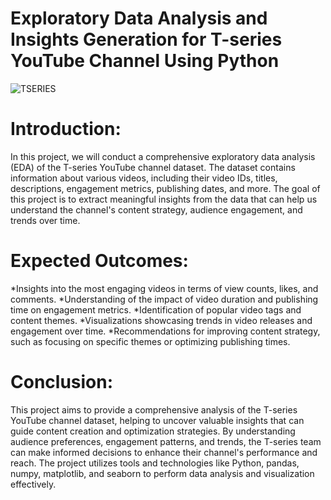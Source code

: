 # Exploratory Data Analysis and Insights Generation for T-series YouTube Channel Using Python

![TSERIES](https://github.com/rohitudageri/T-Series-YT-Channel-Data-Analysis-Python/assets/131572555/bc55af3f-0703-46ec-8e26-d9638faaa5b8)

# Introduction:
In this project, we will conduct a comprehensive exploratory data analysis (EDA) of the T-series YouTube channel dataset. The dataset contains information about various videos, including their video IDs, titles, descriptions, engagement metrics, publishing dates, and more. The goal of this project is to extract meaningful insights from the data that can help us understand the channel's content strategy, audience engagement, and trends over time.


# Expected Outcomes:

*Insights into the most engaging videos in terms of view counts, likes, and comments.
*Understanding of the impact of video duration and publishing time on engagement metrics.
*Identification of popular video tags and content themes.
*Visualizations showcasing trends in video releases and engagement over time.
*Recommendations for improving content strategy, such as focusing on specific themes or optimizing publishing times.

# Conclusion:
This project aims to provide a comprehensive analysis of the T-series YouTube channel dataset, helping to uncover valuable insights that can guide content creation and optimization strategies. By understanding audience preferences, engagement patterns, and trends, the T-series team can make informed decisions to enhance their channel's performance and reach. The project utilizes tools and technologies like Python, pandas, numpy, matplotlib, and seaborn to perform data analysis and visualization effectively.
